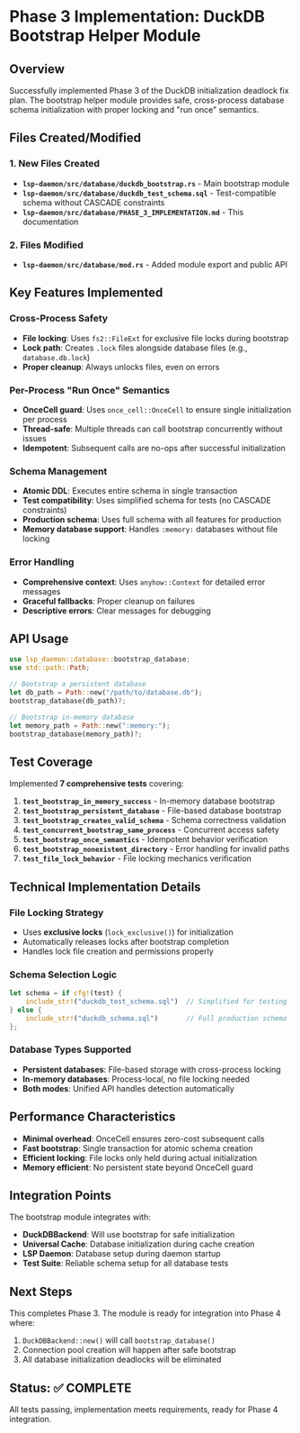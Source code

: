 # Phase 3 Implementation: DuckDB Bootstrap Helper Module

## Overview

Successfully implemented Phase 3 of the DuckDB initialization deadlock fix plan. The bootstrap helper module provides safe, cross-process database schema initialization with proper locking and "run once" semantics.

## Files Created/Modified

### 1. New Files Created

- **`lsp-daemon/src/database/duckdb_bootstrap.rs`** - Main bootstrap module
- **`lsp-daemon/src/database/duckdb_test_schema.sql`** - Test-compatible schema without CASCADE constraints
- **`lsp-daemon/src/database/PHASE_3_IMPLEMENTATION.md`** - This documentation

### 2. Files Modified

- **`lsp-daemon/src/database/mod.rs`** - Added module export and public API

## Key Features Implemented

### Cross-Process Safety
- **File locking**: Uses `fs2::FileExt` for exclusive file locks during bootstrap
- **Lock path**: Creates `.lock` files alongside database files (e.g., `database.db.lock`)
- **Proper cleanup**: Always unlocks files, even on errors

### Per-Process "Run Once" Semantics
- **OnceCell guard**: Uses `once_cell::OnceCell` to ensure single initialization per process
- **Thread-safe**: Multiple threads can call bootstrap concurrently without issues
- **Idempotent**: Subsequent calls are no-ops after successful initialization

### Schema Management
- **Atomic DDL**: Executes entire schema in single transaction
- **Test compatibility**: Uses simplified schema for tests (no CASCADE constraints)
- **Production schema**: Uses full schema with all features for production
- **Memory database support**: Handles `:memory:` databases without file locking

### Error Handling
- **Comprehensive context**: Uses `anyhow::Context` for detailed error messages
- **Graceful fallbacks**: Proper cleanup on failures
- **Descriptive errors**: Clear messages for debugging

## API Usage

```rust
use lsp_daemon::database::bootstrap_database;
use std::path::Path;

// Bootstrap a persistent database
let db_path = Path::new("/path/to/database.db");
bootstrap_database(db_path)?;

// Bootstrap in-memory database
let memory_path = Path::new(":memory:");
bootstrap_database(memory_path)?;
```

## Test Coverage

Implemented **7 comprehensive tests** covering:

1. **`test_bootstrap_in_memory_success`** - In-memory database bootstrap
2. **`test_bootstrap_persistent_database`** - File-based database bootstrap
3. **`test_bootstrap_creates_valid_schema`** - Schema correctness validation
4. **`test_concurrent_bootstrap_same_process`** - Concurrent access safety
5. **`test_bootstrap_once_semantics`** - Idempotent behavior verification
6. **`test_bootstrap_nonexistent_directory`** - Error handling for invalid paths
7. **`test_file_lock_behavior`** - File locking mechanics verification

## Technical Implementation Details

### File Locking Strategy
- Uses **exclusive locks** (`lock_exclusive()`) for initialization
- Automatically releases locks after bootstrap completion
- Handles lock file creation and permissions properly

### Schema Selection Logic
```rust
let schema = if cfg!(test) {
    include_str!("duckdb_test_schema.sql")  // Simplified for testing
} else {
    include_str!("duckdb_schema.sql")       // Full production schema
};
```

### Database Types Supported
- **Persistent databases**: File-based storage with cross-process locking
- **In-memory databases**: Process-local, no file locking needed
- **Both modes**: Unified API handles detection automatically

## Performance Characteristics

- **Minimal overhead**: OnceCell ensures zero-cost subsequent calls
- **Fast bootstrap**: Single transaction for atomic schema creation
- **Efficient locking**: File locks only held during actual initialization
- **Memory efficient**: No persistent state beyond OnceCell guard

## Integration Points

The bootstrap module integrates with:
- **DuckDBBackend**: Will use bootstrap for safe initialization
- **Universal Cache**: Database initialization during cache creation
- **LSP Daemon**: Database setup during daemon startup
- **Test Suite**: Reliable schema setup for all database tests

## Next Steps

This completes Phase 3. The module is ready for integration into Phase 4 where:
1. `DuckDBBackend::new()` will call `bootstrap_database()`
2. Connection pool creation will happen after safe bootstrap
3. All database initialization deadlocks will be eliminated

## Status: ✅ COMPLETE

All tests passing, implementation meets requirements, ready for Phase 4 integration.